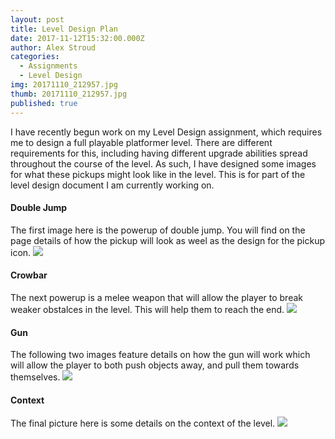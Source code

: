 ```yaml
---
layout: post
title: Level Design Plan
date: 2017-11-12T15:32:00.000Z
author: Alex Stroud
categories:
  - Assignments
  - Level Design
img: 20171110_212957.jpg
thumb: 20171110_212957.jpg
published: true
---
```


I have recently begun work on my Level Design assignment, which requires me to design a full playable platformer level. There are different requirements for this, including having different upgrade abilities spread throughout the course of the level. As such, I have designed some images for what these pickups might look like in the level. This is for part of the level design document I am currently working on.
#### Double Jump
The first image here is the powerup of double jump. You will find on the page details of how the pickup will look as weel as the design for the pickup icon.
<img src ="https://github.com/Stroudie2/Stroudie2.github.io/blob/master/assets/img/blog/20171110_212957.jpg">

#### Crowbar
The next powerup is a melee weapon that will allow the player to break weaker obstalces in the level. This will help them to reach the end.
<img src ="https://github.com/Stroudie2/Stroudie2.github.io/blob/master/assets/img/blog/20171110_213018.jpg">

#### Gun
The following two images feature details on how the gun will work which will allow the player to both push objects away, and pull them towards themselves.
<img src ="https://github.com/Stroudie2/Stroudie2.github.io/blob/master/assets/img/blog/20171110_213037.jpg">

#### Context
The final picture here is some details on the context of the level.
<img src ="https://github.com/Stroudie2/Stroudie2.github.io/blob/master/assets/img/blog/20171112_153307.jpg">
